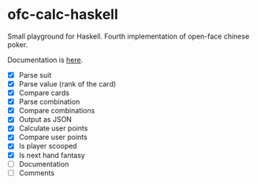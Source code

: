 # ofc-calc-haskell

Small playground for Haskell. Fourth implementation of open-face chinese poker.

Documentation is [here](https://uor16x.github.io/ofc-calc-haskell/).

- [x] Parse suit
- [x] Parse value (rank of the card)
- [x] Compare cards
- [x] Parse combination
- [x] Compare combinations
- [x] Output as JSON
- [x] Calculate user points
- [x] Compare user points
- [x] Is player scooped
- [x] Is next hand fantasy
- [ ] Documentation
- [ ] Comments
